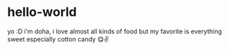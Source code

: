 # hello-world
yo :D
i'm doha, i love almost all kinds of food but my favorite is everything sweet 
especially cotton candy :yum::v:
